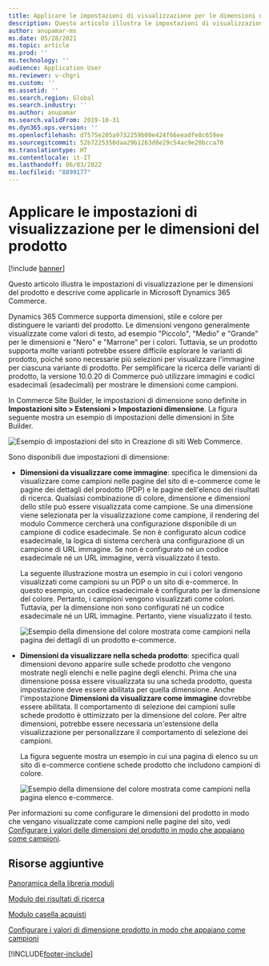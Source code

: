 ```yaml
---
title: Applicare le impostazioni di visualizzazione per le dimensioni del prodotto
description: Questo articolo illustra le impostazioni di visualizzazione per le dimensioni del prodotto e descrive come applicarle in Microsoft Dynamics 365 Commerce.
author: anupamar-ms
ms.date: 05/28/2021
ms.topic: article
ms.prod: ''
ms.technology: ''
audience: Application User
ms.reviewer: v-chgri
ms.custom: ''
ms.assetid: ''
ms.search.region: Global
ms.search.industry: ''
ms.author: anupamar
ms.search.validFrom: 2019-10-31
ms.dyn365.ops.version: ''
ms.openlocfilehash: d7575e205a9732259b00e424f66eeadfe8c659ee
ms.sourcegitcommit: 52b7225350daa29b1263d8e29c54ac9e20bcca70
ms.translationtype: HT
ms.contentlocale: it-IT
ms.lasthandoff: 06/03/2022
ms.locfileid: "8899177"
---
```

# <a name="apply-display-settings-for-product-dimensions"></a>Applicare le impostazioni di visualizzazione per le dimensioni del prodotto

[!include [banner](includes/banner.md)]


Questo articolo illustra le impostazioni di visualizzazione per le dimensioni del prodotto e descrive come applicarle in Microsoft Dynamics 365 Commerce.

Dynamics 365 Commerce supporta dimensioni, stile e colore per distinguere le varianti del prodotto. Le dimensioni vengono generalmente visualizzate come valori di testo, ad esempio "Piccolo", "Medio" e "Grande" per le dimensioni e "Nero" e "Marrone" per i colori. Tuttavia, se un prodotto supporta molte varianti potrebbe essere difficile esplorare le varianti di prodotto, poiché sono necessarie più selezioni per visualizzare l'immagine per ciascuna variante di prodotto. Per semplificare la ricerca delle varianti di prodotto, la versione 10.0.20 di Commerce può utilizzare immagini e codici esadecimali (esadecimali) per mostrare le dimensioni come campioni.

In Commerce Site Builder, le impostazioni di dimensione sono definite in **Impostazioni sito \> Estensioni \> Impostazioni dimensione**. La figura seguente mostra un esempio di impostazioni delle dimensioni in Site Builder.

![Esempio di impostazioni del sito in Creazione di siti Web Commerce.](./dev-itpro/media/swatch_site_settings.PNG)

Sono disponibili due impostazioni di dimensione:

- **Dimensioni da visualizzare come immagine**: specifica le dimensioni da visualizzare come campioni nelle pagine del sito di e-commerce come le pagine dei dettagli del prodotto (PDP) e le pagine dell'elenco dei risultati di ricerca. Qualsiasi combinazione di colore, dimensione e dimensioni dello stile può essere visualizzata come campione. Se una dimensione viene selezionata per la visualizzazione come campione, il rendering del modulo Commerce cercherà una configurazione disponibile di un campione di codice esadecimale. Se non è configurato alcun codice esadecimale, la logica di sistema cercherà una configurazione di un campione di URL immagine. Se non è configurato né un codice esadecimale né un URL immagine, verrà visualizzato il testo.

    La seguente illustrazione mostra un esempio in cui i colori vengono visualizzati come campioni su un PDP o un sito di e-commerce. In questo esempio, un codice esadecimale è configurato per la dimensione del colore. Pertanto, i campioni vengono visualizzati come colori. Tuttavia, per la dimensione non sono configurati né un codice esadecimale né un URL immagine. Pertanto, viene visualizzato il testo.

    ![Esempio della dimensione del colore mostrata come campioni nella pagina dei dettagli di un prodotto e-commerce.](./dev-itpro/media/swatch_pdp.png)

- **Dimensioni da visualizzare nella scheda prodotto**: specifica quali dimensioni devono apparire sulle schede prodotto che vengono mostrate negli elenchi e nelle pagine degli elenchi. Prima che una dimensione possa essere visualizzata su una scheda prodotto, questa impostazione deve essere abilitata per quella dimensione. Anche l'impostazione **Dimensioni da visualizzare come immagine** dovrebbe essere abilitata. Il comportamento di selezione dei campioni sulle schede prodotto è ottimizzato per la dimensione del colore. Per altre dimensioni, potrebbe essere necessaria un'estensione della visualizzazione per personalizzare il comportamento di selezione dei campioni.

    La figura seguente mostra un esempio in cui una pagina di elenco su un sito di e-commerce contiene schede prodotto che includono campioni di colore.

    ![Esempio della dimensione del colore mostrata come campioni nella pagina elenco e-commerce.](./dev-itpro/media/swatch_searchresults.PNG)

Per informazioni su come configurare le dimensioni del prodotto in modo che vengano visualizzate come campioni nelle pagine del sito, vedi [Configurare i valori delle dimensioni del prodotto in modo che appaiano come campioni](./dev-itpro/dimensions-swatch.md).

## <a name="additional-resources"></a>Risorse aggiuntive

[Panoramica della libreria moduli](starter-kit-overview.md)

[Modulo dei risultati di ricerca](search-result-module.md)

[Modulo casella acquisti](add-buy-box.md)

[Configurare i valori di dimensione prodotto in modo che appaiano come campioni](./dev-itpro/dimensions-swatch.md)

[!INCLUDE[footer-include](../includes/footer-banner.md)]
